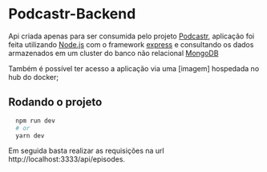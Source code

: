 # Podcastr-Backend
Api criada apenas para ser consumida pelo projeto [Podcastr](https://github.com/Gildofj/NLW5-Podcastr/tree/main), aplicação foi feita utilizando [Node.js]() com o framework [express]() e consultando os dados armazenados em um cluster do banco não relacional [MongoDB]()

Também é possível ter acesso a aplicação via uma [imagem] hospedada no hub do docker; 

## Rodando o projeto
```bash
  npm run dev
  # or
  yarn dev
```

Em seguida basta realizar as requisições na url http://localhost:3333/api/episodes.
